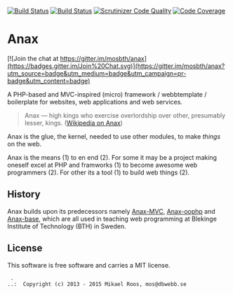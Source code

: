 [![Build Status](https://travis-ci.org/mosbth/anax.svg?branch=master)](https://travis-ci.org/mosbth/anax)
[![Build Status](https://scrutinizer-ci.com/g/mosbth/anax/badges/build.png?b=master)](https://scrutinizer-ci.com/g/mosbth/anax/build-status/master)
[![Scrutinizer Code Quality](https://scrutinizer-ci.com/g/mosbth/anax/badges/quality-score.png?b=master)](https://scrutinizer-ci.com/g/mosbth/anax/?branch=master)
[![Code Coverage](https://scrutinizer-ci.com/g/mosbth/anax/badges/coverage.png?b=master)](https://scrutinizer-ci.com/g/mosbth/anax/?branch=master)



Anax
==================================================

[![Join the chat at https://gitter.im/mosbth/anax](https://badges.gitter.im/Join%20Chat.svg)](https://gitter.im/mosbth/anax?utm_source=badge&utm_medium=badge&utm_campaign=pr-badge&utm_content=badge)

A PHP-based and MVC-inspired (micro) framework / webbtemplate / boilerplate for websites, web applications and web services.

> Anax — high kings who exercise overlordship over other, presumably lesser, kings. ([Wikipedia on Anax](http://en.wikipedia.org/wiki/Anax_%28Greek%29))

Anax is the glue, the kernel, needed to use other modules, to make *things* on the web.

Anax is the means (1) to en end (2). For some it may be a project making oneself excel at PHP and framworks (1) to become awesome web programmers (2). For other its a tool (1) to build web things (2).



History
------------------

Anax builds upon its predecessors namely [Anax-MVC](https://github.com/mosbth/Anax-MVC), [Anax-oophp](https://github.com/mosbth/Anax-oophp) and [Anax-base](https://github.com/mosbth/Anax-base), which are all used in teaching web programming at Blekinge Institute of Technology (BTH) in Sweden. 



License
------------------

This software is free software and carries a MIT license.



```
 .  
..:  Copyright (c) 2013 - 2015 Mikael Roos, mos@dbwebb.se
```
